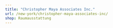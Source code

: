 ```yaml
---
title: "Christopher Maya Associates Inc."
url: /new-york/christopher-maya-associates-inc/
shop: Raumausstattung
---
```

